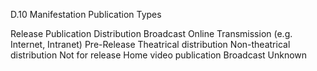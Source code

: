D.10 Manifestation Publication Types

Release
Publication
Distribution
Broadcast
Online Transmission (e.g. Internet, Intranet)
Pre-Release
Theatrical distribution
Non-theatrical distribution
Not for release
Home video publication
Broadcast
Unknown
